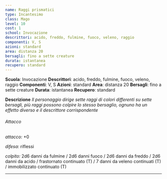 ```yaml
---
name: Raggi prismatici
type: Incantesimo
class: Mago
level: 10
cost: 1
school: Invocazione
descrittori: acido, freddo, fulmine, fuoco, veleno, raggio
componenti: V, S
azioni: standard
area: distanza 20
bersagli: fino a sette creature
durata: istantanea
recupero: standard
---
```

**Scuola**: Invocazione
**Descrittori**: acido, freddo, fulmine, fuoco, veleno, raggio
**Componenti**: V, S
**Azioni**: standard
**Area**: distanza 20
**Bersagli**: fino a sette creature
**Durata**: istantanea
**Recupero**: standard

**Descrizione**
*Il personaggio dirige sette raggi di colori differenti su sette bersagli, più raggi possono colpire lo stesso bersaglio, ognuno ha un effetto diverso e il descrittore corrispondente*

###### Attacco

*attacco:* +0

*difesa:* riflessi

*colpito:* 2d6 danni da fulmine / 2d6 danni fuoco / 2d6 danni da freddo / 2d6 danni da acido / frastornato continuato (T) / 7 danni da veleno continuati (T) / immobilizzato continuato (T)

---